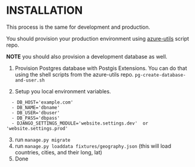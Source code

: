 # INSTALLATION

This process is the same for development and production.

You should provision your production environment using [azure-utils](https://bitbucket.org/unmgmt/azure-utils/) script repo.

**NOTE** you should also provision a development database as well.

  1. Provision Postgres database with Postgis Extensions. You can do that 
using the shell scripts from the azure-utils repo. `pg-create-database-and-user.sh` 

  2. Setup you local environment variables. 
```
  - DB_HOST='example.com'
  - DB_NAME='dbname'
  - DB_USER='dbuser'
  - DB_PASS='dbpass'
  - DJANGO_SETTINGS_MODULE='website.settings.dev'  or 'website.settings.prod'
```
  3. run `manage.py migrate`
  4. run `manage.py loaddata fixtures/geography.json` (this will load countries, cities, and their long, lat)
  5. Done


